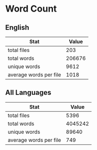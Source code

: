 # Word Count

## English

Stat | Value
---- | -----
total files | 203
total words | 206676
unique words | 9612
average words per file | 1018

## All Languages

Stat | Value
---- | -----
total files | 5396
total words | 4045242
unique words | 89640
average words per file | 749
